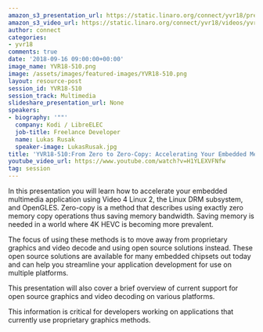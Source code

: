 ```yaml
---
amazon_s3_presentation_url: https://static.linaro.org/connect/yvr18/presentations/yvr18-510.pdf
amazon_s3_video_url: https://static.linaro.org/connect/yvr18/videos/yvr18-510.mp4
author: connect
categories:
- yvr18
comments: true
date: '2018-09-16 09:00:00+00:00'
image_name: YVR18-510.png
image: /assets/images/featured-images/YVR18-510.png
layout: resource-post
session_id: YVR18-510
session_track: Multimedia
slideshare_presentation_url: None
speakers:
- biography: '""'
  company: Kodi / LibreELEC
  job-title: Freelance Developer
  name: Lukas Rusak
  speaker-image: LukasRusak.jpg
title: 'YVR18-510:From Zero to Zero-Copy: Accelerating Your Embedded Media Player'
youtube_video_url: https://www.youtube.com/watch?v=H1YLEXVFNfw
tag: session
---
```


In this presentation you will learn how to accelerate your embedded multimedia application using Video 4 Linux 2, the Linux DRM subsystem, and OpenGLES. Zero-copy is a method that describes using exactly zero memory copy operations thus saving memory bandwidth. Saving memory is needed in a world where 4K HEVC is becoming more prevalent.

The focus of using these methods is to move away from proprietary graphics and video decode and using open source solutions instead. These open source solutions are available for many embedded chipsets out today and can help you streamline your application development for use on multiple platforms.

This presentation will also cover a brief overview of current support for open source graphics and video decoding on various platforms.

This information is critical for developers working on applications that currently use proprietary graphics methods.
